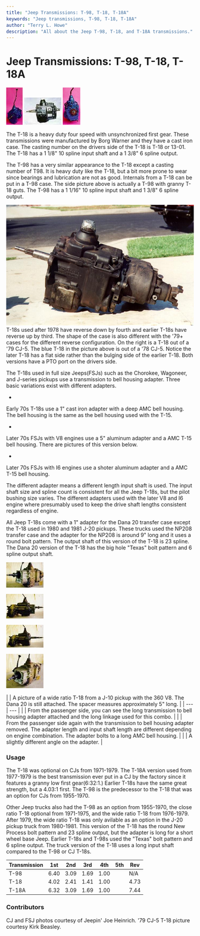```yaml
---
title: "Jeep Transmissions: T-98, T-18, T-18A"
keywords: "Jeep transmissions, T-98, T-18, T-18A"
author: "Terry L. Howe"
description: "All about the Jeep T-98, T-18, and T-18A transmissions."
---
```


# Jeep Transmissions: T-98, T-18, T-18A

[![T-18 front](/trans/t18fT.jpg)](/trans/t18f.jpg)
[![T-18 side](/trans/t18sT.jpg)](/trans/t18s.jpg)
[![T-18 back](/trans/t18bT.jpg)](/trans/t18b.jpg)

The T-18 is a heavy duty four speed with unsynchronized first
gear.  These transmissions were manufactured by Borg Warner
and they have a cast iron case.  The casting number on the drivers
side of the T-18 is T-18 or 13-01.  The T-18 has a 1 1/8" 10
spline input shaft and a 1 3/8" 6 spline output.

The T-98 has a very similar appearance to the
T-18 except a casting number of T98.  It is heavy duty like the
T-18, but a bit more prone to wear since bearings and lubrication
are not as good.  Internals from a T-18 can be put in a T-98 case.
The side picture above is actually a T-98 with granny T-18 guts.
The T-98 has a 1 1/16" 10 spline input shaft and 1 3/8" 6 spline
output.

[![1979 T-18](/convtrans/cjt18/t18a-1.jpg)](/convtrans/cjt18/t18a-1.jpg)
T-18s used after 1978 have reverse down by fourth and earlier T-18s
have reverse up by third.  The shape of the case is also different
with the '79+ cases for the different reverse configuration.  On
the right is a T-18 out of a '79 CJ-5.  The blue T-18 in the picture
above is out of a '78 CJ-5.  Notice the later T-18 has a flat side
rather than the bulging side of the earlier T-18.  Both versions
have a PTO port on the drivers side.

The T-18s used in full size Jeeps(FSJs) such as the Chorokee, Wagoneer,
and J-series pickups use a transmission to bell housing adapter.
Three basic variations exist with different adapters.

- 
Early 70s T-18s use a 1" cast iron adapter with a deep AMC bell
housing.  The bell housing is the same as the bell housing used
with the T-15.

- 
Later 70s FSJs with V8 engines use a 5" aluminum adapter and a
AMC T-15 bell housing.  There are pictures of this version
below.

- 
Later 70s FSJs with I6 engines use a shoter aluminum adapter and a
AMC T-15 bell housing.

The different adapter means a different length input shaft is used.
The input shaft size and spline count is consistent for all the Jeep
T-18s, but the pilot bushing size varies.  The different adapters
used with the later V8 and I6 engine where presumably used to keep
the drive shaft lengths consistent regardless of engine.

All Jeep T-18s come with a 1" adapter for the Dana 20 transfer case
except the T-18 used in 1980 and 1981 J-20 pickups.  These trucks
used the NP208 transfer case and the adapter for the NP208 is around
9" long and it uses a round bolt pattern.  The output shaft of this
version of the T-18 is 23 spline.  The Dana 20 version of the T-18
has the big hole "Texas" bolt pattern and 6 spline output shaft.

[![FSJ T-18](/trans/fsjt1801_.jpg)](/trans/fsjt1801.jpg)

[![FSJ T-18](/trans/fsjt1802_.jpg)](/trans/fsjt1802.jpg)

[![FSJ T-18](/trans/fsjt1803_.jpg)](/trans/fsjt1803.jpg)

[![FSJ T-18](/trans/fsjt1804_.jpg)](/trans/fsjt1804.jpg)

|  | A picture of a wide ratio T-18 from a J-10 pickup with the 360
V8.  The Dana 20 is still attached.  The spacer measures approximately
5" long. |
| --- | --- |
|  | From the passenger side, you can see the long transmission to
bell housing adapter attached and the long linkage used for this combo. |
|  | From the passenger side again with the transmission to bell housing
adapter removed.  The adapter length and input shaft length are
different depending on engine combination.  The adapter bolts to
a long AMC bell housing. |
|  | A slightly different angle on the adapter. |

### Usage

The T-18 was optional on CJs from 1971-1979.  The T-18A
version used from 1977-1979 is the best transmission ever
put in a CJ by the factory since it features a granny low first
gear(6:32:1.)  Earlier T-18s have the same great strength, but a
4.03:1 first.  The T-98 is the predecessor to the T-18 that was
an option for CJs from 1955-1970.

Other Jeep trucks also had the T-98 as an option from 1955-1970,
the close ratio T-18 optional from 1971-1975, and the wide ratio
T-18 from 1976-1979.  After 1979, the wide ratio T-18 was only
avilable as an option in the J-20 pickup truck from 1980-1981.
This version of the T-18 has the round New Process bolt pattern
and 23 spline output, but the adapter is long for a short wheel base
Jeep.  Earlier T-18s and T-98s used the "Texas" bolt pattern and
6 spline output.  The truck version of the T-18 uses a long input
shaft compared to the T-98 or CJ T-18s.

| Transmission | 1st | 2nd | 3rd | 4th | 5th | Rev |
| --- | --- | --- | --- | --- | --- | --- |
| T-98 | 6.40 | 3.09 | 1.69 | 1.00 |  | N/A |
| T-18 | 4.02 | 2.41 | 1.41 | 1.00 |  | 4.73 |
| T-18A | 6.32 | 3.09 | 1.69 | 1.00 |  | 7.44 |

### Contributors

CJ and FSJ photos courtesy of Jeepin' Joe Heinrich.  '79 CJ-5
T-18 picture courtesy Kirk Beasley.